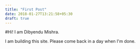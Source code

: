```yaml
---
title: "First Post"
date: 2018-01-27T13:21:58+05:30
draft: true
---
```


#Hi! I am Dibyendu Mishra.

I am building this site. Please come back in a day when I'm done.
